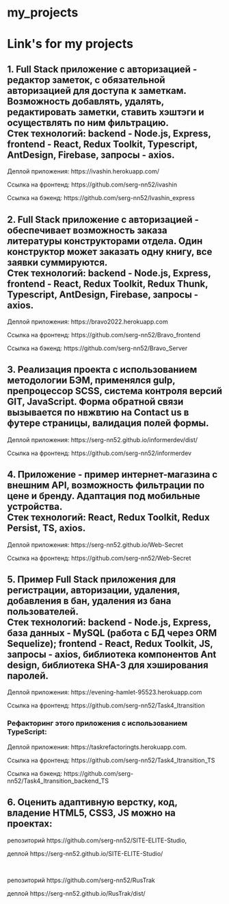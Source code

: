 # my_projects
<h1>Link's for my projects</h1>

<h2>1. Full Stack приложение с авторизацией - редактор заметок, с обязательной авторизацией для доступа к заметкам. Возможность добавлять, удалять, редактировать заметки, ставить хэштэги и осуществлять по ним фильтрацию.</br>
Стек технологий: backend - Node.js, Express, frontend - React, Redux Toolkit, Typescript, AntDesign, Firebase, запросы - axios.</h2>

  <p>Деплой приложения: https://ivashin.herokuapp.com/</p>
  <p>Ссылка на фронтенд: https://github.com/serg-nn52/ivashin</p>
  <p>Ссылка на бэкенд: https://github.com/serg-nn52/Ivashin_express</p>
  
  <h2>2. Full Stack приложение с авторизацией - обеспечивает возможность заказа литературы конструкторами отдела. Один конструктор может заказать одну книгу, все заявки суммируются.</br>
Стек технологий: backend - Node.js, Express, frontend - React, Redux Toolkit, Redux Thunk, Typescript, AntDesign, Firebase, запросы - axios.</h2>

  <p>Деплой приложения: https://bravo2022.herokuapp.com</p>
  <p>Ссылка на фронтенд: https://github.com/serg-nn52/Bravo_frontend</p>
  <p>Ссылка на бэкенд: https://github.com/serg-nn52/Bravo_Server</p>
  
  
   <h2>3. Реализация проекта с использованием методологии БЭМ, применялся gulp, препроцессор SCSS, система контроля версий GIT, JavaScript. 
  Форма обратной связи вызывается по нвжвтию на Contact us в футере страницы, валидация полей формы.</h2>

  <p>Деплой приложения: https://serg-nn52.github.io/informerdev/dist/</p>
  <p>Ссылка на фронтенд: https://github.com/serg-nn52/informerdev</p>
  
<h2>4. Приложение - пример интернет-магазина с внешним API, возможность фильтрации по цене и бренду. Адаптация под мобильные устройства.</br>
Стек технологий: React, Redux Toolkit, Redux Persist, TS, axios.</h2>

  <p>Деплой приложения: https://serg-nn52.github.io/Web-Secret</p>
  <p>Ссылка на фронтенд: https://github.com/serg-nn52/Web-Secret</p>

<h2>5. Пример Full Stack приложения для регистрации, авторизации, удаления, добавления в бан, удаления из бана пользователей.</br>
Стек технологий: backend - Node.js, Express, база данных - MySQL (работа с БД через ORM Sequelize); frontend - React, Redux Toolkit, JS, запросы - axios, библиотека компонентов Ant design, библиотека SHA-3 для хэширования паролей.</h2>

  <p>Деплой приложения: https://evening-hamlet-95523.herokuapp.com</p>
  <p>Ссылка на фронтенд: https://github.com/serg-nn52/Task4_Itransition</p>

  <h3>Рефакторинг этого приложения с использованием TypeScript:</h3>
  <p>Деплой приложения: https://taskrefactoringts.herokuapp.com.</p>
  <p>Ссылка на фронтенд: https://github.com/serg-nn52/Task4_Itransition_TS</p>
  <p>Ссылка на бэкенд: https://github.com/serg-nn52/Task4_Itransition_backend_TS</p>

<h2>6. Оценить адаптивную верстку, код, владение HTML5, CSS3, JS можно на проектах:</h2>

  <p>репозиторий https://github.com/serg-nn52/SITE-ELITE-Studio,</p>
  <p>деплой https://serg-nn52.github.io/SITE-ELITE-Studio/</p>
  <p></br></p>
  <p>репозиторий https://github.com/serg-nn52/RusTrak</p>
  <p>деплой https://serg-nn52.github.io/RusTrak/dist/</p>
